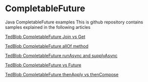 # CompletableFuture
Java CompletableFuture examples
This is github repository contains samples explained in the following articles

[TedBlob CompletableFuture Join vs Get](https://tedblob.com/completablefuture-join-vs-get/)

[TedBlob CompletableFuture allOf method](https://tedblob.com/behavior-of-completablefuture-allof-method/)

[TedBlob CompletableFuture runAsync and supplyAsync](https://tedblob.com/completablefuture-runasync-and-supplyasync/)

[TedBlob CompletableFuture vs Future](https://tedblob.com/java-completablefuture-vs-future/)

[TedBlob CompletableFuture thenApply vs thenCompose](https://tedblob.com/completablefuture-thenapply-vs-thencompose/)
